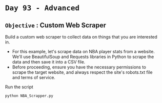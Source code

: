 # `Day 93 - Advanced`


## `Objective` : Custom Web Scraper

Build a custom web scraper to collect data on things that you are interested in.
- For this example, let's scrape data on NBA player stats from a website. We'll use BeautifulSoup and Requests libraries in Python to scrape the data and then save it into a CSV file. 
- Before proceeding, ensure you have the necessary permissions to scrape the target website, and always respect the site's robots.txt file and terms of service.


Run the script
```
python NBA_Scrapper.py
```




